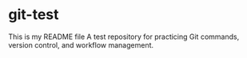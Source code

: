 # git-test
This is my README file
A test repository for practicing Git commands, version control, and workflow management.

